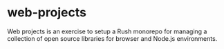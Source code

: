# web-projects

Web projects is an exercise to setup a Rush monorepo for managing a collection of open source libraries for browser and Node.js environments.

